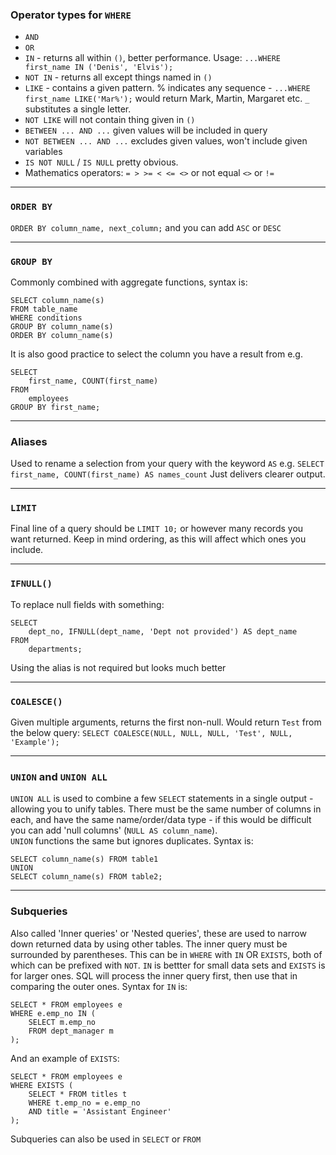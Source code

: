 ### Operator types for `WHERE`

- `AND`
- `OR`
- `IN` - returns all within `()`, better performance.  Usage: `...WHERE first_name IN ('Denis', 'Elvis');`
- `NOT IN` - returns all except things named in `()`
- `LIKE` - contains a given pattern. % indicates any sequence - `...WHERE first_name LIKE('Mar%');` would return Mark, Martin, Margaret etc. `_` substitutes a single letter.
- `NOT LIKE` will not contain thing given in `()`
- `BETWEEN ... AND ...` given values will be included in query
- `NOT BETWEEN ... AND ...` excludes given values, won't include given variables
- `IS NOT NULL` / `IS NULL` pretty obvious.
- Mathematics operators: `= > >= < <= <>` or not equal `<>` or `!=`

---

### `ORDER BY`

`ORDER BY column_name, next_column;` and you can add `ASC` or `DESC`

---

### `GROUP BY`

Commonly combined with aggregate functions, syntax is:
```
SELECT column_name(s)
FROM table_name
WHERE conditions
GROUP BY column_name(s)
ORDER BY column_name(s)
```
It is also good practice to select the column you have a result from e.g.
```
SELECT 
    first_name, COUNT(first_name)
FROM
    employees
GROUP BY first_name;
```

---
### Aliases

Used to rename a selection from your query with the keyword `AS` e.g.
`SELECT first_name, COUNT(first_name) AS names_count` 
Just delivers clearer output.

---
### `LIMIT`
Final line of a query should be `LIMIT 10;` or however many records you want returned.  Keep in mind ordering, as this will affect which ones you include.

---
### `IFNULL()`
To replace null fields with something:
```
SELECT 
    dept_no, IFNULL(dept_name, 'Dept not provided') AS dept_name
FROM
    departments;
```
Using the alias is not required but looks much better

---
### `COALESCE()`

Given multiple arguments, returns the first non-null. Would return `Test` from the below query:
`SELECT COALESCE(NULL, NULL, NULL, 'Test', NULL, 'Example');`

---
### `UNION` and `UNION ALL`

`UNION ALL` is used to combine a few `SELECT` statements in a single output - allowing you to unify tables.  There must be the same number of columns in each, and have the same name/order/data type - if this would be difficult you can add 'null columns' (`NULL AS column_name`).  
`UNION` functions the same but ignores duplicates. Syntax is:  
```
SELECT column_name(s) FROM table1
UNION
SELECT column_name(s) FROM table2;
```

---
### Subqueries
Also called 'Inner queries' or 'Nested queries', these are used to narrow down returned data by using other tables.  The inner query must be surrounded by parentheses.  This can be in `WHERE` with `IN` OR `EXISTS`, both of which can be prefixed with `NOT`.  `IN` is bettter for small data sets and `EXISTS` is for larger ones.  SQL will process the inner query first, then use that in comparing the outer ones.  Syntax for `IN` is:
```
SELECT * FROM employees e
WHERE e.emp_no IN (
    SELECT m.emp_no
    FROM dept_manager m
);
```
And an example of `EXISTS`:
```
SELECT * FROM employees e
WHERE EXISTS (
	SELECT * FROM titles t
	WHERE t.emp_no = e.emp_no
	AND title = 'Assistant Engineer'
);
```
Subqueries can also be used in `SELECT` or `FROM`